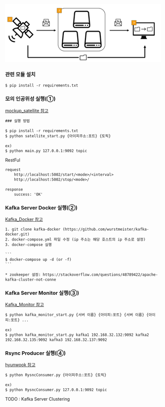 ![Satellite-Output-Process-Tester 구조](./img/Satellite-Output-Process-Tester-image.PNG)

### 관련 모듈 설치

    $ pip install -r requirements.txt

### 모의 인공위성 실행(①)
    
[mockup_satellite 참고](./mockup_satellite)
    
    ### 실행 방법

    $ pip install -r requirements.txt
    $ python satellite_start.py {아이피주소:포트} {토픽}
    
    ex)
    $ python main.py 127.0.0.1:9092 topic
    
    
RestFul

    request
        http://localhost:5002/start/<mode>/<interval>
        http://localhost:5002/stop/<mode>/
       
    response
        success: 'OK'
    
### Kafka Server Docker 실행(②)

[Kafka_Docker 참고](./Kafka_Docker)
    
    1. git clone kafka-docker (https://github.com/wurstmeister/kafka-docker.git)
    2. docker-compose.yml 파일 수정 (ip 주소는 해당 호스트의 ip 주소로 설정)
    3. docker-compose 실행
    
    ```
    $ docker-compose up -d (or -f)
    ```
    
    * zookeeper 설정: https://stackoverflow.com/questions/48789422/apache-kafka-cluster-not-conne

### Kafka Server Monitor 실행(③)

[Kafka_Monitor 참고](./Kafka_Monitor)

    $ python kafka_monitor_start.py {서버 이름} {아이피:포트} {서버 이름} {아이피:포트} ...
    
    ex)
    $ python kafka_monitor_start.py kafka1 192.168.32.132:9092 kafka2 192.168.32.135:9092 kafka3 192.168.32.137:9092

### Rsync Producer 실행(④)

[hyunwook 참고](./hyunwook)

    $ python RysncConsumer.py {아이피주소:포트} {토픽}

    ex)
    $ python RysncConsumer.py 127.0.0.1:9092 topic

TODO : Kafka Server Clustering